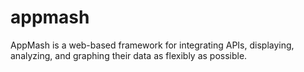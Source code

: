 appmash
=======

AppMash is a web-based framework for integrating APIs, displaying, analyzing, and graphing their data as flexibly as possible.